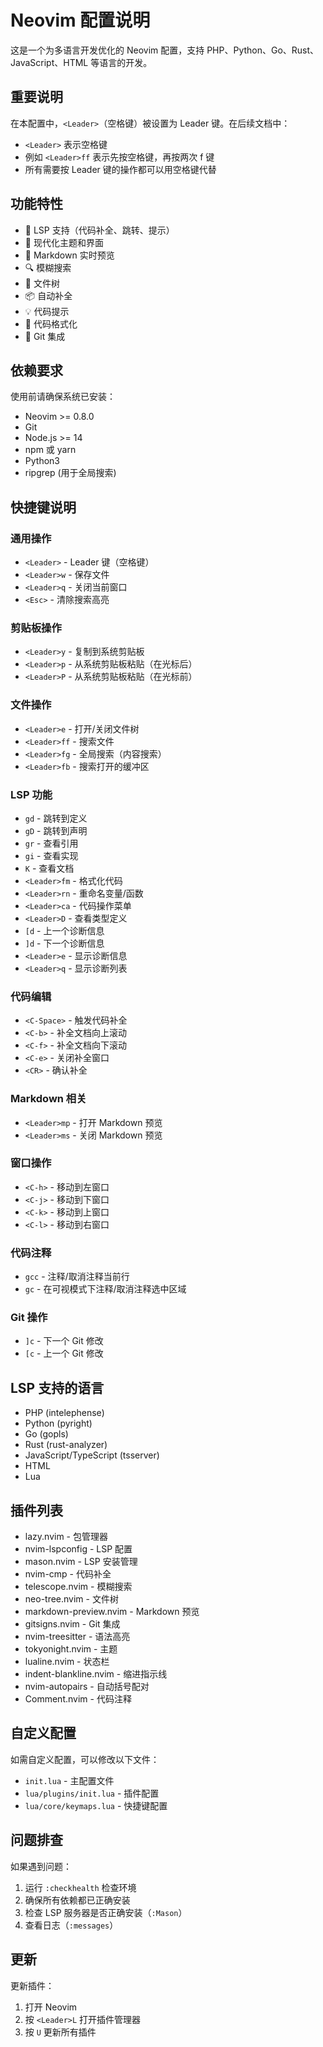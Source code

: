 # Neovim 配置说明

这是一个为多语言开发优化的 Neovim 配置，支持 PHP、Python、Go、Rust、JavaScript、HTML 等语言的开发。

## 重要说明

在本配置中，`<Leader>`（空格键）被设置为 Leader 键。在后续文档中：
- `<Leader>` 表示空格键
- 例如 `<Leader>ff` 表示先按空格键，再按两次 f 键
- 所有需要按 Leader 键的操作都可以用空格键代替

## 功能特性

- 🚀 LSP 支持（代码补全、跳转、提示）
- 🎨 现代化主题和界面
- 📝 Markdown 实时预览
- 🔍 模糊搜索
- 🌲 文件树
- 📦 自动补全
- 💡 代码提示
- 🔧 代码格式化
- 📎 Git 集成

## 依赖要求

使用前请确保系统已安装：

- Neovim >= 0.8.0
- Git
- Node.js >= 14
- npm 或 yarn
- Python3
- ripgrep (用于全局搜索)

## 快捷键说明

### 通用操作

- `<Leader>` - Leader 键（空格键）
- `<Leader>w` - 保存文件
- `<Leader>q` - 关闭当前窗口
- `<Esc>` - 清除搜索高亮

### 剪贴板操作

- `<Leader>y` - 复制到系统剪贴板
- `<Leader>p` - 从系统剪贴板粘贴（在光标后）
- `<Leader>P` - 从系统剪贴板粘贴（在光标前）

### 文件操作

- `<Leader>e` - 打开/关闭文件树
- `<Leader>ff` - 搜索文件
- `<Leader>fg` - 全局搜索（内容搜索）
- `<Leader>fb` - 搜索打开的缓冲区

### LSP 功能

- `gd` - 跳转到定义
- `gD` - 跳转到声明
- `gr` - 查看引用
- `gi` - 查看实现
- `K` - 查看文档
- `<Leader>fm` - 格式化代码
- `<Leader>rn` - 重命名变量/函数
- `<Leader>ca` - 代码操作菜单
- `<Leader>D` - 查看类型定义
- `[d` - 上一个诊断信息
- `]d` - 下一个诊断信息
- `<Leader>e` - 显示诊断信息
- `<Leader>q` - 显示诊断列表

### 代码编辑

- `<C-Space>` - 触发代码补全
- `<C-b>` - 补全文档向上滚动
- `<C-f>` - 补全文档向下滚动
- `<C-e>` - 关闭补全窗口
- `<CR>` - 确认补全

### Markdown 相关

- `<Leader>mp` - 打开 Markdown 预览
- `<Leader>ms` - 关闭 Markdown 预览

### 窗口操作

- `<C-h>` - 移动到左窗口
- `<C-j>` - 移动到下窗口
- `<C-k>` - 移动到上窗口
- `<C-l>` - 移动到右窗口

### 代码注释

- `gcc` - 注释/取消注释当前行
- `gc` - 在可视模式下注释/取消注释选中区域

### Git 操作

- `]c` - 下一个 Git 修改
- `[c` - 上一个 Git 修改

## LSP 支持的语言

- PHP (intelephense)
- Python (pyright)
- Go (gopls)
- Rust (rust-analyzer)
- JavaScript/TypeScript (tsserver)
- HTML
- Lua

## 插件列表

- lazy.nvim - 包管理器
- nvim-lspconfig - LSP 配置
- mason.nvim - LSP 安装管理
- nvim-cmp - 代码补全
- telescope.nvim - 模糊搜索
- neo-tree.nvim - 文件树
- markdown-preview.nvim - Markdown 预览
- gitsigns.nvim - Git 集成
- nvim-treesitter - 语法高亮
- tokyonight.nvim - 主题
- lualine.nvim - 状态栏
- indent-blankline.nvim - 缩进指示线
- nvim-autopairs - 自动括号配对
- Comment.nvim - 代码注释

## 自定义配置

如需自定义配置，可以修改以下文件：

- `init.lua` - 主配置文件
- `lua/plugins/init.lua` - 插件配置
- `lua/core/keymaps.lua` - 快捷键配置

## 问题排查

如果遇到问题：

1. 运行 `:checkhealth` 检查环境
2. 确保所有依赖都已正确安装
3. 检查 LSP 服务器是否正确安装（`:Mason`）
4. 查看日志（`:messages`）

## 更新

更新插件：
1. 打开 Neovim
2. 按 `<Leader>L` 打开插件管理器
3. 按 `U` 更新所有插件
